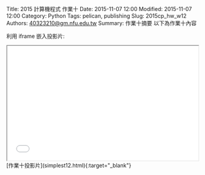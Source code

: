 Title: 2015 計算機程式 作業十
Date: 2015-11-07 12:00
Modified: 2015-11-07 12:00
Category: Python
Tags: pelican, publishing
Slug: 2015cp_hw_w12
Authors: 40323210@gm.nfu.edu.tw
Summary: 作業十摘要
以下為作業十內容

利用 iframe 嵌入投影片:

<iframe src="40323210_cp_w12.html" width="500" height="300"></iframe>
[作業十投影片](simplest12.html){:target="_blank"}

